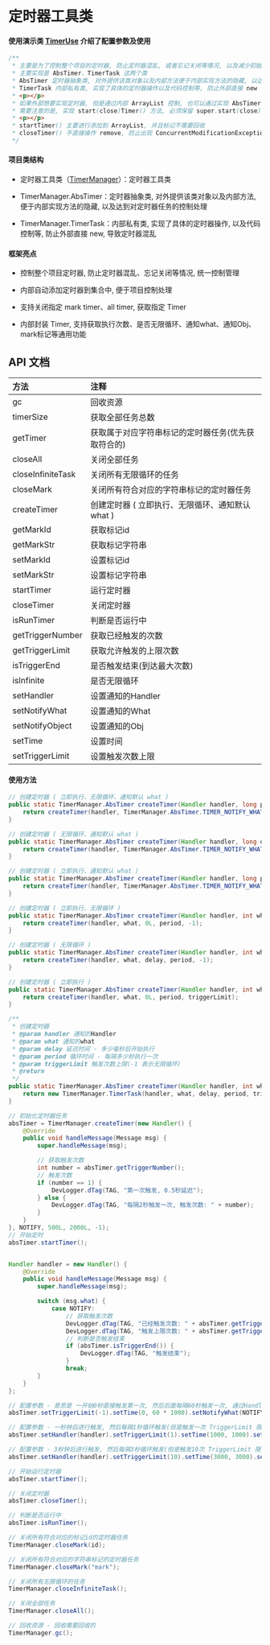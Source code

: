 # 定时器工具类

#### 使用演示类 [TimerUse](https://github.com/afkT/DevUtils/blob/master/app/src/main/java/com/dev/utils/timer/TimerUse.java) 介绍了配置参数及使用

```java
/**
 * 主要是为了控制整个项目的定时器, 防止定时器混乱, 或者忘记关闭等情况, 以及减少初始化等操作代码
 * 主要实现是 AbsTimer、TimerTask 这两个类
 * AbsTimer 定时器抽象类, 对外提供该类对象以及内部方法便于内部实现方法的隐藏, 以达到对定时器任务的控制处理
 * TimerTask 内部私有类, 实现了具体的定时器操作以及代码控制等, 防止外部直接 new 导致定时器混乱
 * <p></p>
 * 如果外部想要实现定时器, 但是通过内部 ArrayList 控制, 也可以通过实现 AbsTimer 接口, 内部的 startTimer()、closeTimer() 进行了对 AbsTimer 的保存、标记等操作
 * 需要注意的是, 实现 start(close)Timer() 方法, 必须保留 super.start(close)Timer() 内部 ArrayList 进行了操作, 而不对外开放(不需要主动调用)
 * <p></p>
 * startTimer() 主要进行添加到 ArrayList, 并且标记不需要回收
 * closeTimer() 不直接操作 remove, 防止出现 ConcurrentModificationException 异常, 而是做一个标记, 便于后续回收
 */
```

#### 项目类结构

* 定时器工具类（[TimerManager](https://github.com/afkT/DevUtils/blob/master/lib/DevApp/src/main/java/dev/utils/app/assist/manager/TimerManager.java)）：定时器工具类

* TimerManager.AbsTimer：定时器抽象类, 对外提供该类对象以及内部方法, 便于内部实现方法的隐藏, 以及达到对定时器任务的控制处理

* TimerManager.TimerTask：内部私有类, 实现了具体的定时器操作, 以及代码控制等, 防止外部直接 new, 导致定时器混乱


#### 框架亮点

* 控制整个项目定时器, 防止定时器混乱、忘记关闭等情况, 统一控制管理

* 内部自动添加定时器到集合中, 便于项目控制处理

* 支持关闭指定 mark timer、all timer, 获取指定 Timer

* 内部封装 Timer, 支持获取执行次数、是否无限循环、通知what、通知Obj、mark标记等通用功能

## API 文档

| 方法 | 注释 |
| :- | :- |
| gc | 回收资源 |
| timerSize | 获取全部任务总数 |
| getTimer | 获取属于对应字符串标记的定时器任务(优先获取符合的) |
| closeAll | 关闭全部任务 |
| closeInfiniteTask | 关闭所有无限循环的任务 |
| closeMark | 关闭所有符合对应的字符串标记的定时器任务 |
| createTimer | 创建定时器 ( 立即执行、无限循环、通知默认 what ) |
| getMarkId | 获取标记id |
| getMarkStr | 获取标记字符串 |
| setMarkId | 设置标记id |
| setMarkStr | 设置标记字符串 |
| startTimer | 运行定时器 |
| closeTimer | 关闭定时器 |
| isRunTimer | 判断是否运行中 |
| getTriggerNumber | 获取已经触发的次数 |
| getTriggerLimit | 获取允许触发的上限次数 |
| isTriggerEnd | 是否触发结束(到达最大次数) |
| isInfinite | 是否无限循环 |
| setHandler | 设置通知的Handler |
| setNotifyWhat | 设置通知的What |
| setNotifyObject | 设置通知的Obj |
| setTime | 设置时间 |
| setTriggerLimit | 设置触发次数上限 |


#### 使用方法
```java
// 创建定时器 ( 立即执行、无限循环、通知默认 what )
public static TimerManager.AbsTimer createTimer(Handler handler, long period) {
    return createTimer(handler, TimerManager.AbsTimer.TIMER_NOTIFY_WHAT, 0L, period, -1);
}

// 创建定时器 ( 无限循环、通知默认 what )
public static TimerManager.AbsTimer createTimer(Handler handler, long delay, long period) {
    return createTimer(handler, TimerManager.AbsTimer.TIMER_NOTIFY_WHAT, delay, period, -1);
}

// 创建定时器 ( 立即执行、通知默认 what )
public static TimerManager.AbsTimer createTimer(Handler handler, long period, int triggerLimit) {
    return createTimer(handler, TimerManager.AbsTimer.TIMER_NOTIFY_WHAT, 0L, period, triggerLimit);
}

// 创建定时器 ( 立即执行、无限循环 )
public static TimerManager.AbsTimer createTimer(Handler handler, int what, long period) {
    return createTimer(handler, what, 0L, period, -1);
}

// 创建定时器 ( 无限循环 )
public static TimerManager.AbsTimer createTimer(Handler handler, int what, long delay, long period) {
    return createTimer(handler, what, delay, period, -1);
}

// 创建定时器 ( 立即执行 )
public static TimerManager.AbsTimer createTimer(Handler handler, int what, long period, int triggerLimit) {
    return createTimer(handler, what, 0L, period, triggerLimit);
}

/**
 * 创建定时器
 * @param handler 通知的Handler
 * @param what 通知的what
 * @param delay 延迟时间 - 多少毫秒后开始执行
 * @param period 循环时间 - 每隔多少秒执行一次
 * @param triggerLimit 触发次数上限(-1 表示无限循环)
 * @return
 */
public static TimerManager.AbsTimer createTimer(Handler handler, int what, long delay, long period, int triggerLimit) {
    return new TimerManager.TimerTask(handler, what, delay, period, triggerLimit);
}

// 初始化定时器任务
absTimer = TimerManager.createTimer(new Handler() {
    @Override
    public void handleMessage(Message msg) {
        super.handleMessage(msg);

        // 获取触发次数
        int number = absTimer.getTriggerNumber();
        // 触发次数
        if (number == 1) {
            DevLogger.dTag(TAG, "第一次触发, 0.5秒延迟");
        } else {
            DevLogger.dTag(TAG, "每隔2秒触发一次, 触发次数: " + number);
        }
    }
}, NOTIFY, 500L, 2000L, -1);
// 开始定时
absTimer.startTimer();


Handler handler = new Handler() {
    @Override
    public void handleMessage(Message msg) {
        super.handleMessage(msg);

        switch (msg.what) {
            case NOTIFY:
                // 获取触发次数
                DevLogger.dTag(TAG, "已经触发次数: " + absTimer.getTriggerNumber());
                DevLogger.dTag(TAG, "触发上限次数: " + absTimer.getTriggerLimit());
                // 判断是否触发结束
                if (absTimer.isTriggerEnd()) {
                    DevLogger.dTag(TAG, "触发结束");
                }
                break;
        }
    }
};

// 配置参数 - 意思是 一开始0秒直接触发第一次, 然后后面每隔60秒触发一次, 通过Handler通知 NOTIFY 常量 (-1表示无限次)
absTimer.setTriggerLimit(-1).setTime(0, 60 * 1000).setNotifyWhat(NOTIFY);

// 配置参数 - 一秒钟后进行触发, 然后每隔1秒循环触发(但是触发一次 TriggerLimit 限制了次数), 并通过设置的Handler通知 对应传入的 What
absTimer.setHandler(handler).setTriggerLimit(1).setTime(1000, 1000).setNotifyWhat(NOTIFY);

// 配置参数 - 3秒钟后进行触发, 然后每隔3秒循环触发(但是触发10次 TriggerLimit 限制了次数), 并通过设置的Handler通知 对应传入的 What, 并且开始定时器
absTimer.setHandler(handler).setTriggerLimit(10).setTime(3000, 3000).setNotifyWhat(NOTIFY).startTimer();

// 开始运行定时器
absTimer.startTimer();

// 关闭定时器
absTimer.closeTimer();

// 判断是否运行中
absTimer.isRunTimer();

// 关闭所有符合对应的标记id的定时器任务
TimerManager.closeMark(id);

// 关闭所有符合对应的字符串标记的定时器任务
TimerManager.closeMark("mark");

// 关闭所有无限循环的任务
TimerManager.closeInfiniteTask();

// 关闭全部任务
TimerManager.closeAll();

// 回收资源 - 回收需要回收的
TimerManager.gc();
```